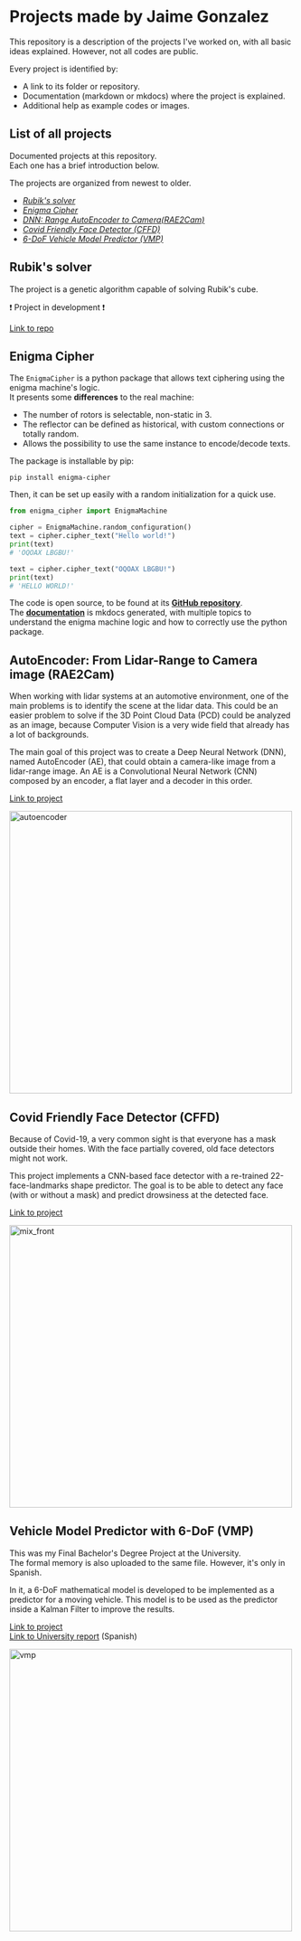 # Projects made by Jaime Gonzalez

This repository is a description of the projects I've worked on, with all basic ideas explained.
However, not all codes are public. 

Every project is identified by:

- A link to its folder or repository.
- Documentation (markdown or mkdocs) where the project is explained.
- Additional help as example codes or images.

## List of all projects
Documented projects at this repository.<br />
Each one has a brief introduction below. 

The projects are organized from newest to older.

- [_Rubik's solver_](#rubiks-solver)
- [*Enigma Cipher*](#enigma-cipher)
- [*DNN: Range AutoEncoder to Camera(RAE2Cam)*](https://github.com/Jtachan/CV_projects/blob/main/RAE2Cam/project-AE.md)
- [*Covid Friendly Face Detector (CFFD)*](https://github.com/Jtachan/CV_projects/blob/main/covid_drowsiness_detector/project-CFFD.md)
- [*6-DoF Vehicle Model Predictor (VMP)*](https://github.com/Jtachan/CV_projects/blob/main/VMP_6DoF/project-VMP.md)
  

## Rubik's solver

The project is a genetic algorithm capable of solving Rubik's cube.

❗ Project in development ❗

[Link to repo](https://github.com/Jtachan/genetic_rubiks_solver)

## Enigma Cipher

The `EnigmaCipher` is a python package that allows text ciphering using the enigma machine's logic.<br/>
It presents some **differences** to the real machine:

- The number of rotors is selectable, non-static in 3.
- The reflector can be defined as historical, with custom connections or totally random.
- Allows the possibility to use the same instance to encode/decode texts.

The package is installable by pip:

````shell
pip install enigma-cipher
````

Then, it can be set up easily with a random initialization for a quick use.

```python
from enigma_cipher import EnigmaMachine

cipher = EnigmaMachine.random_configuration()
text = cipher.cipher_text("Hello world!")
print(text)
# 'OQOAX LBGBU!'

text = cipher.cipher_text("OQOAX LBGBU!")
print(text)
# 'HELLO WORLD!'
```

The code is open source, to be found at its [**GitHub repository**](https://github.com/Jtachan/enigma_cipher).<br/>
The [**documentation**](https://jtachan.github.io/enigma_cipher/) is mkdocs generated, with multiple topics to understand the enigma machine logic and how to correctly use the python package.

## AutoEncoder: From Lidar-Range to Camera image (RAE2Cam)
When working with lidar systems at an automotive environment, one of the main problems is to identify the scene at the lidar data.
This could be an easier problem to solve if the 3D Point Cloud Data (PCD) could be analyzed as an image, because
Computer Vision is a very wide field that already has a lot of backgrounds.

The main goal of this project was to create a Deep Neural Network (DNN), named AutoEncoder (AE), that could obtain 
a camera-like image from a lidar-range image.
An AE is a Convolutional Neural Network (CNN) composed by an encoder, a flat layer and a decoder in this order.<br />

[Link to project](https://github.com/Jtachan/CV_projects/blob/main/RAE2Cam/project-AE.md)

<img src="RAE2Cam/imgs/range_trained.png" alt="autoencoder" width=500> 

## Covid Friendly Face Detector (CFFD)
Because of Covid-19, a very common sight is that everyone has a mask outside their homes. 
With the face partially covered, old face detectors might not work.

This project implements a CNN-based face detector with a re-trained 22-face-landmarks shape predictor.
The goal is to be able to detect any face (with or without a mask) and predict drowsiness at the detected face.
<br />

[Link to project](https://github.com/Jtachan/CV_projects/blob/main/covid_drowsiness_detector/project-CFFD.md)

<img src="covid_drowsiness_detector/imgs/mix_front.png" alt="mix_front" width=500>

## Vehicle Model Predictor with 6-DoF (VMP)
This was my Final Bachelor's Degree Project at the University.<br />
The formal memory is also uploaded to the same file. However, it's only in Spanish.

In it, a 6-DoF mathematical model is developed to be implemented as a predictor for a moving vehicle.
This model is to be used as the predictor inside a Kalman Filter to improve the results.<br />

[Link to project](https://github.com/Jtachan/CV_projects/blob/main/VMP_6DoF/project-VMP.md)<br />
[Link to University report](https://github.com/Jtachan/CV_projects/blob/main/VMP_6DoF/TFG_Jaime_Gonzalez_Gomez.pdf) (Spanish)

<img src="VMP_6DoF/imgs/full_vehicle.png" alt="vmp" width=500> 
